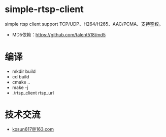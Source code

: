 # simple-rtsp-client
simple rtsp client support TCP/UDP、H264/H265、AAC/PCMA、支持鉴权。
* MD5依赖：https://github.com/talent518/md5

# 编译
* mkdir build
* cd build
* cmake ..
* make -j
* ./rtsp_client rtsp_url

# 技术交流
* kxsun617@163.com
